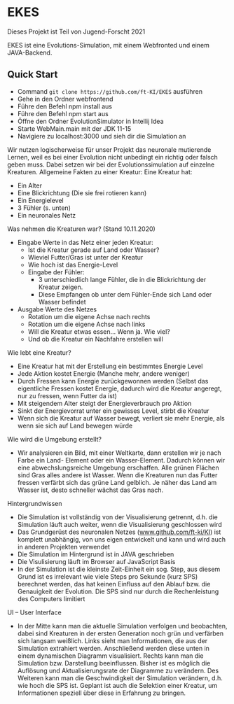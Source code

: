 # EKES

Dieses Projekt ist Teil von Jugend-Forscht 2021

EKES ist eine Evolutions-Simulation, mit einem Webfronted und einem JAVA-Backend.

## Quick Start
 - Command `git clone https://github.com/ft-KI/EKES` ausführen
 - Gehe in den Ordner webfrontend
 - Führe den Befehl npm install aus
 - Führe den Befehl npm start aus
 - Öffne den Ordner EvolutionSimulator in Intellij Idea
 - Starte WebMain.main mit der JDK 11-15
 - Navigiere zu localhost:3000 und sieh dir die Simulation an

Wir nutzen logischerweise für unser Projekt das neuronale mutierende Lernen, weil es bei einer Evolution nicht unbedingt ein richtig oder falsch geben muss. Dabei setzen wir bei der Evolutionssimulation auf einzelne Kreaturen.
Allgemeine Fakten zu einer Kreatur:
Eine Kreatur hat: 
- Ein Alter
- Eine Blickrichtung (Die sie frei rotieren kann) 
- Ein Energielevel
- 3 Fühler (s. unten)
- Ein neuronales Netz
 
Was nehmen die Kreaturen war? (Stand 10.11.2020) 
- Eingabe Werte in das Netz einer jeden Kreatur:
  - Ist die Kreatur gerade auf Land oder Wasser?
  - Wieviel Futter/Gras ist unter der Kreatur
  - Wie hoch ist das Energie-Level
  - Eingabe der Fühler: 
    - 3 unterschiedlich lange Fühler, die in die Blickrichtung der Kreatur zeigen. 
    - Diese Empfangen ob unter dem Fühler-Ende sich Land oder Wasser befindet 
 - Ausgabe Werte des Netzes 
    - Rotation um die eigene Achse nach rechts 
    - Rotation um die eigene Achse nach links
    - Will die Kreatur etwas essen… Wenn ja. Wie viel?
    - Und ob die Kreatur ein Nachfahre erstellen will
    
Wie lebt eine Kreatur?
- Eine Kreatur hat mit der Erstellung ein bestimmtes Energie Level
- Jede Aktion kostet Energie (Manche mehr, andere weniger) 
- Durch Fressen kann Energie zurückgewonnen werden (Selbst das eigentliche Fressen kostet Energie, dadurch wird die Kreatur angeregt, nur zu fressen, wenn Futter da ist)
- Mit steigendem Alter steigt der Energieverbrauch pro Aktion 
- Sinkt der Energievorrat unter ein gewisses Level, stirbt die Kreatur
- Wenn sich die Kreatur auf Wasser bewegt, verliert sie mehr Energie, als wenn sie sich auf Land bewegen würde 

Wie wird die Umgebung erstellt?

- Wir analysieren ein Bild, mit einer Weltkarte, dann erstellen wir je nach Farbe ein Land- Element oder ein Wasser-Element. Dadurch können wir eine abwechslungsreiche Umgebung erschaffen. Alle grünen Flächen sind Gras alles andere ist Wasser. Wenn die Kreaturen nun das Futter fressen verfärbt sich das grüne Land gelblich. Je näher das Land am Wasser ist, desto schneller wächst das Gras nach. 

 
Hintergrundwissen
- Die Simulation ist vollständig von der Visualisierung getrennt, d.h. die Simulation läuft auch weiter, wenn die Visualisierung geschlossen wird
- Das Grundgerüst des neuronalen Netzes (www.github.com/ft-ki/KI) ist komplett unabhängig, von uns eigen entwickelt und kann und wird auch in anderen Projekten verwendet
- Die Simulation im Hintergrund ist in JAVA geschrieben
- Die Visulisierung läuft im Browser auf JavaScript Basis
- In der Simulation ist die kleinste Zeit-Einheit ein sog. Step, aus diesem Grund ist es irrelevant wie viele Steps pro Sekunde (kurz SPS) berechnet werden, das hat keinen Einfluss auf den Ablauf bzw. die Genauigkeit der Evolution. Die SPS sind nur durch die Rechenleistung des Computers limitiert

UI – User Interface

- In der Mitte kann man die aktuelle Simulation verfolgen und beobachten, dabei sind Kreaturen in der ersten Generation noch grün und verfärben sich langsam weißlich. Links sieht man Informationen, die aus der Simulation extrahiert werden. Anschließend werden diese unten in einem dynamischen Diagramm visualisiert. Rechts kann man die Simulation bzw. Darstellung beeinflussen. Bisher ist es möglich die Auflösung und Aktualisierungsrate der Diagramme zu verändern. Des Weiteren kann man die Geschwindigkeit der Simulation verändern, d.h. wie hoch die SPS ist. Geplant ist auch die Selektion einer Kreatur, um Informationen speziell über diese in Erfahrung zu bringen. 
